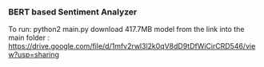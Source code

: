 ### BERT based Sentiment Analyzer
To run: python2 main.py
download 417.7MB model from the link into the main folder : https://drive.google.com/file/d/1mfv2rwl3l2k0qV8dD9tDfWiCirCRD546/view?usp=sharing